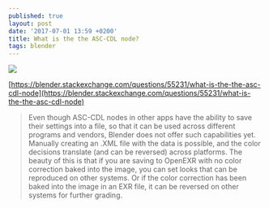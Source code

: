```yaml
---
published: true
layout: post
date: '2017-07-01 13:59 +0200'
title: What is the the ASC-CDL node?
tags: blender
---
```

![](https://i.stack.imgur.com/XyeZk.png)

[https://blender.stackexchange.com/questions/55231/what-is-the-the-asc-cdl-node](https://blender.stackexchange.com/questions/55231/what-is-the-the-asc-cdl-node)

> Even though ASC-CDL nodes in other apps have the ability to save their settings into a file, so that it can be used across different programs and vendors, Blender does not offer such capabilities yet. Manually creating an .XML file with the data is possible, and the color decisions translate (and can be reversed) across platforms. The beauty of this is that if you are saving to OpenEXR with no color correction baked into the image, you can set looks that can be reproduced on other systems. Or if the color correction has been baked into the image in an EXR file, it can be reversed on other systems for further grading.
